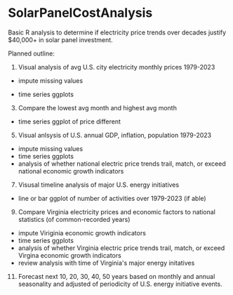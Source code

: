 # SolarPanelCostAnalysis
Basic R analysis to determine if electricity price trends over decades justify $40,000+ in solar panel investment.

Planned outline:
1. Visual analysis of avg U.S. city electricity monthly prices 1979-2023
  * impute missing values
  - time series ggplots
3. Compare the lowest avg month and highest avg month
  - time series ggplot of price different
5. Visual anlsysis of U.S. annual GDP, inflation, population 1979-2023
  - impute missing values
  - time series ggplots
  - analysis of whether national electric price trends trail, match, or exceed national economic growth indicators
7. Visusal timeline analysis of major U.S. energy initiatives
  - line or bar ggplot of number of activities over 1979-2023 (if able)
9. Compare Virginia electricity prices and economic factors to national statistics (of common-recorded years)
  - impute Viriginia economic growth indicators
  - time series ggplots
  - analysis of whether Virginia electric price trends trail, match, or exceed Virgina economic growth indicators
  - review analysis with time of Virginia's major energy initatives
11. Forecast next 10, 20, 30, 40, 50 years based on monthly and annual seasonality and adjusted of periodicity of U.S. energy initiative events.
